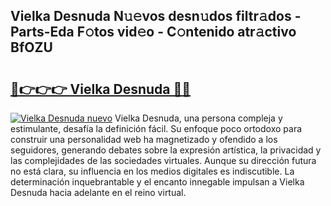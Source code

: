 ## Vielka Desnuda N𝚞𝚎vos desn𝚞dos filtr𝚊dos - Parts-Eda F𝚘tos vid𝚎o - C𝚘ntenido atr𝚊ctivo BfOZU

# <h2><a href="http://mb0ofo.tromn.icu/?c=Vielka+Desnuda">🔗👉👉👉 Vielka Desnuda 🔗🔗</a></h2>

[![Vielka Desnuda nuevo](https://i.imgur.com/pEAQMta.gif)](http://mb0ofo.tromn.icu/?c=Vielka+Desnuda)
Vielka Desnuda, una persona compleja y estimulante, desafía la definición fácil. Su enfoque poco ortodoxo para construir una personalidad web ha magnetizado y ofendido a los seguidores, generando debates sobre la expresión artística, la privacidad y las complejidades de las sociedades virtuales. Aunque su dirección futura no está clara, su influencia en los medios digitales es indiscutible. La determinación inquebrantable y el encanto innegable impulsan a Vielka Desnuda hacia adelante en el reino virtual.
